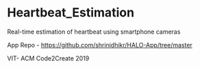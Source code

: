 # Heartbeat_Estimation
Real-time estimation of heartbeat using smartphone cameras

App Repo - https://github.com/shrinidhikr/HALO-App/tree/master

VIT- ACM Code2Create 2019
